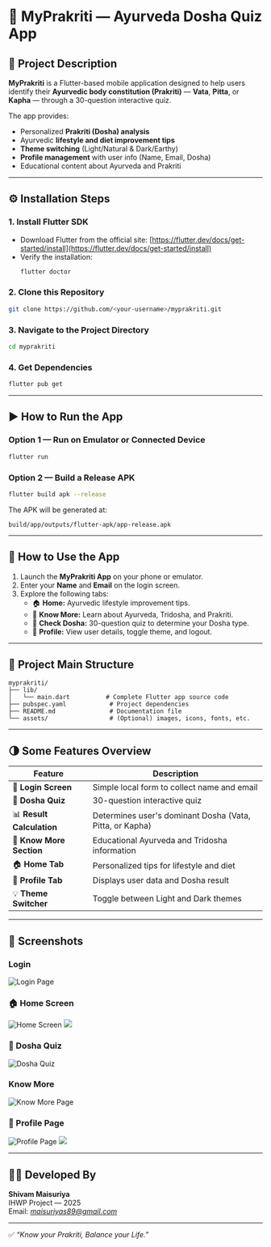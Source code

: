 # 🌿 MyPrakriti — Ayurveda Dosha Quiz App

## 🧘 Project Description
**MyPrakriti** is a Flutter-based mobile application designed to help users identify their **Ayurvedic body constitution (Prakriti)** — **Vata**, **Pitta**, or **Kapha** — through a 30-question interactive quiz.

The app provides:
- Personalized **Prakriti (Dosha) analysis**
- Ayurvedic **lifestyle and diet improvement tips**
- **Theme switching** (Light/Natural & Dark/Earthy)
- **Profile management** with user info (Name, Email, Dosha)
- Educational content about Ayurveda and Prakriti

---

## ⚙️ Installation Steps

### 1. Install Flutter SDK
- Download Flutter from the official site: [https://flutter.dev/docs/get-started/install](https://flutter.dev/docs/get-started/install)
- Verify the installation:
  ```bash
  flutter doctor
  ```

### 2. Clone this Repository
```bash
git clone https://github.com/<your-username>/myprakriti.git
```

### 3. Navigate to the Project Directory
```bash
cd myprakriti
```

### 4. Get Dependencies
```bash
flutter pub get
```

---

## ▶️ How to Run the App

### Option 1 — Run on Emulator or Connected Device
```bash
flutter run
```

### Option 2 — Build a Release APK
```bash
flutter build apk --release
```
The APK will be generated at:
```
build/app/outputs/flutter-apk/app-release.apk
```

---

## 🧭 How to Use the App

1. Launch the **MyPrakriti App** on your phone or emulator.  
2. Enter your **Name** and **Email** on the login screen.  
3. Explore the following tabs:
   - 🏠 **Home:** Ayurvedic lifestyle improvement tips.  
   - 📖 **Know More:** Learn about Ayurveda, Tridosha, and Prakriti.  
   - 🧩 **Check Dosha:** 30-question quiz to determine your Dosha type.  
   - 👤 **Profile:** View user details, toggle theme, and logout.

---

## 📁 Project Main Structure

```
myprakriti/
├── lib/
│   └── main.dart          # Complete Flutter app source code
├── pubspec.yaml            # Project dependencies
├── README.md               # Documentation file
└── assets/                 # (Optional) images, icons, fonts, etc.
```

---

## 🌗 Some Features Overview

| Feature | Description |
|----------|-------------|
| 🔐 **Login Screen** | Simple local form to collect name and email |
| 🧩 **Dosha Quiz** | 30-question interactive quiz |
| 📊 **Result Calculation** | Determines user's dominant Dosha (Vata, Pitta, or Kapha) |
| 🌿 **Know More Section** | Educational Ayurveda and Tridosha information |
| 🏠 **Home Tab** | Personalized tips for lifestyle and diet |
| 👤 **Profile Tab** | Displays user data and Dosha result |
| 💡 **Theme Switcher** | Toggle between Light and Dark themes |

---

## 📸 Screenshots

### Login
![Login Page](screenshots/Login.png)

### 🏠 Home Screen
![Home Screen](screenshots/Home.png)  ![](screenshots/Home2.png)

### 🧩 Dosha Quiz
![Dosha Quiz](screenshots/PrakritiQuiz.png)

### Know More
![Know More Page](screenshots/KnowMore.png)

### 👤 Profile Page
![Profile Page](screenshots/profile.png)   ![](screenshots/profile2.png)


---

## 👨‍💻 Developed By

**Shivam Maisuriya**  
IHWP Project — 2025  
Email: *maisuriyas89@gmail.com*  

---

✅ *“Know your Prakriti, Balance your Life.”*

